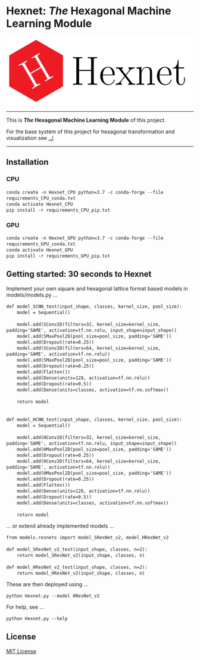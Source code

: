 Hexnet: _The_ Hexagonal Machine Learning Module
===============================================


![../doc/logo/Hexnet_logo_large.png](../doc/logo/Hexnet_logo_large.png "Hexnet logo")


---

This is **_The_ Hexagonal Machine Learning Module** of this project.

For the base system of this project for hexagonal transformation and visualization see [../](../).

---




Installation
------------

### CPU

```
conda create -n Hexnet_CPU python=3.7 -c conda-forge --file requirements_CPU_conda.txt
conda activate Hexnet_CPU
pip install -r requirements_CPU_pip.txt
```


### GPU

```
conda create -n Hexnet_GPU python=3.7 -c conda-forge --file requirements_GPU_conda.txt
conda activate Hexnet_GPU
pip install -r requirements_GPU_pip.txt
```




Getting started: 30 seconds to Hexnet
-------------------------------------

Implement your own square and hexagonal lattice format based models in models/models.py ...

```
def model_SCNN_test(input_shape, classes, kernel_size, pool_size):
	model = Sequential()

	model.add(SConv2D(filters=32, kernel_size=kernel_size, padding='SAME', activation=tf.nn.relu, input_shape=input_shape))
	model.add(SMaxPool2D(pool_size=pool_size, padding='SAME'))
	model.add(Dropout(rate=0.25))
	model.add(SConv2D(filters=64, kernel_size=kernel_size, padding='SAME', activation=tf.nn.relu))
	model.add(SMaxPool2D(pool_size=pool_size, padding='SAME'))
	model.add(Dropout(rate=0.25))
	model.add(Flatten())
	model.add(Dense(units=128, activation=tf.nn.relu))
	model.add(Dropout(rate=0.5))
	model.add(Dense(units=classes, activation=tf.nn.softmax))

	return model


def model_HCNN_test(input_shape, classes, kernel_size, pool_size):
	model = Sequential()

	model.add(HConv2D(filters=32, kernel_size=kernel_size, padding='SAME', activation=tf.nn.relu, input_shape=input_shape))
	model.add(HMaxPool2D(pool_size=pool_size, padding='SAME'))
	model.add(Dropout(rate=0.25))
	model.add(HConv2D(filters=64, kernel_size=kernel_size, padding='SAME', activation=tf.nn.relu))
	model.add(HMaxPool2D(pool_size=pool_size, padding='SAME'))
	model.add(Dropout(rate=0.25))
	model.add(Flatten())
	model.add(Dense(units=128, activation=tf.nn.relu))
	model.add(Dropout(rate=0.5))
	model.add(Dense(units=classes, activation=tf.nn.softmax))

	return model
```


... or extend already implemented models ...

```
from models.resnets import model_SResNet_v2, model_HResNet_v2

def model_SResNet_v2_test(input_shape, classes, n=2):
	return model_SResNet_v2(input_shape, classes, n)

def model_HResNet_v2_test(input_shape, classes, n=2):
	return model_HResNet_v2(input_shape, classes, n)
```


These are then deployed using ...

```
python Hexnet.py --model HResNet_v2
```


For help, see ...

```
python Hexnet.py --help
```




License
-------

[MIT License](LICENSE.txt)


